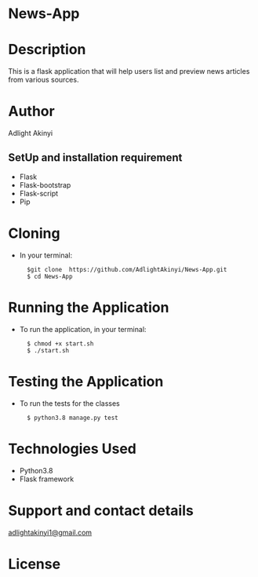 # News-App

# Description
This is a flask application that will help users list and preview news articles from various sources.

# Author

Adlight Akinyi

## SetUp  and installation requirement
* Flask
* Flask-bootstrap
* Flask-script
* Pip

# Cloning
* In your terminal:

        $git clone  https://github.com/AdlightAkinyi/News-App.git
        $ cd News-App

# Running the Application
* To run the application, in your terminal:

        $ chmod +x start.sh
        $ ./start.sh

# Testing the Application
* To run the tests for the classes

        $ python3.8 manage.py test

# Technologies Used
* Python3.8
* Flask framework
# Support and contact details

 adlightakinyi1@gmail.com

# License

